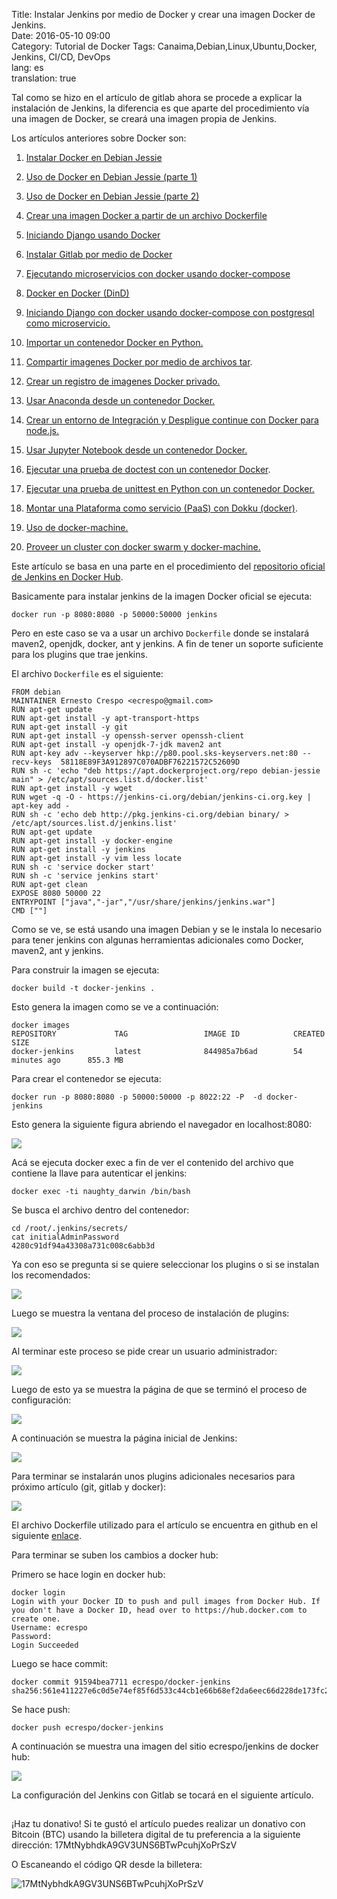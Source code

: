 Title: Instalar Jenkins por medio de Docker y crear una imagen Docker de Jenkins.  
Date: 2016-05-10 09:00  
Category: Tutorial de Docker
Tags: Canaima,Debian,Linux,Ubuntu,Docker, Jenkins, CI/CD, DevOps  
lang: es  
translation: true

Tal como se hizo en el artículo de gitlab ahora se procede a explicar la instalación de Jenkins, la diferencia es que aparte del procedimiento vía una imagen de Docker, se creará una imagen propia de Jenkins.

Los artículos anteriores sobre Docker son:  

1. [Instalar Docker en Debian Jessie](https://www.seraph.to/instalar-docker-en-debian-jessie.html)  

2. [Uso de Docker en Debian Jessie (parte 1)](https://www.seraph.to/uso-de-docker-en-debian-jessie-parte-1.html)  

3. [Uso de Docker en Debian Jessie (parte 2)](https://www.seraph.to/uso-de-docker-en-debian-jessie-parte-2.html)  

4. [Crear una imagen Docker a partir de un archivo Dockerfile](https://www.seraph.to/crear-una-imagen-docker-a-partir-de-un-archivo-dockerfile.html)  

5. [Iniciando Django usando Docker](https://www.seraph.to/iniciando-django-usando-docker.html)  

6. [Instalar Gitlab por medio de Docker](https://www.seraph.to/instalar-gitlab-por-medio-de-docker.html)  

7. [Ejecutando microservicios con docker usando docker-compose](https://www.seraph.to/ejecutando-micros-servicios-con-docker-usando-docker-compose.html)  

8. [Docker en Docker (DinD)](https://www.seraph.to/docker-en-docker-dind.html)

9. [Iniciando Django con docker usando docker-compose con postgresql como microservicio.](https://www.seraph.to/iniciando-django-con-docker-usando-docker-compose-con-postgresql-como-microservicio.html)

10. [Importar un contenedor Docker en Python.](https://www.seraph.to/importar-un-contenedor-docker-en-python.html#importar-un-contenedor-docker-en-python) 

11. [Compartir imagenes Docker por medio de archivos tar](https://www.seraph.to/compartir-imagenes-docker-por-medio-de-archivos-tar.html#compartir-imagenes-docker-por-medio-de-archivos-tar).

12. [Crear un registro de imagenes Docker privado.](https://www.seraph.to/crear-un-registro-de-imagenes-docker-privado.html#crear-un-registro-de-imagenes-docker-privado)

13. [Usar Anaconda desde un contenedor Docker.](https://www.seraph.to/usar-anaconda-desde-un-contenedor-docker.html#usar-anaconda-desde-un-contenedor-docker)  

14. [Crear un entorno de Integración y Despligue continue con Docker para node.js.](https://www.seraph.to/crear-un-entorno-de-integracion-y-despligue-continue-con-docker-para-nodejs.html#crear-un-entorno-de-integracion-y-despligue-continue-con-docker-para-nodejs)  

15. [Usar Jupyter Notebook desde un contenedor Docker.](https://www.seraph.to/usar-jupyter-notebook-desde-un-contenedor-de-docker.html#usar-jupyter-notebook-desde-un-contenedor-de-docker)  

16. [Ejecutar una prueba de doctest con un contenedor Docker](https://www.seraph.to/ejecutar-una-prueba-de-doctest-con-un-contenedor-docker.html#ejecutar-una-prueba-de-doctest-con-un-contenedor-docker).

17. [Ejecutar una prueba de unittest en Python con un contenedor Docker.](https://www.seraph.to/ejecutar-una-prueba-de-unittest-en-python-con-un-contenedor-docker.html#ejecutar-una-prueba-de-unittest-en-python-con-un-contenedor-docker) 

18. [Montar una Plataforma como servicio (PaaS) con Dokku (docker)](https://www.seraph.to/montar-una-plataforma-como-servicio-paas-con-dokku-docker.html#montar-una-plataforma-como-servicio-paas-con-dokku-docker).  

19. [Uso de docker-machine.  ](https://www.seraph.to/uso-de-docker-machine.html#uso-de-docker-machine)

20. [Proveer un cluster con docker swarm y docker-machine.](https://www.seraph.to/proveer-un-cluster-con-docker-swarm-y-docker-machine.html#proveer-un-cluster-con-docker-swarm-y-docker-machine)

Este artículo se basa en una parte en el procedimiento del [repositorio oficial de Jenkins en Docker Hub](https://hub.docker.com/search/?isAutomated=0&isOfficial=0&page=1&pullCount=0&q=jenkins&starCount=0). 

Basicamente para instalar jenkins de la imagen Docker oficial se ejecuta:
```
docker run -p 8080:8080 -p 50000:50000 jenkins
```
Pero en este caso se va a usar un archivo `Dockerfile` donde se instalará maven2, openjdk, docker, ant y jenkins. A fin de tener un soporte suficiente para los plugins que trae jenkins.

El archivo `Dockerfile` es el siguiente:
```
FROM debian
MAINTAINER Ernesto Crespo <ecrespo@gmail.com>
RUN apt-get update
RUN apt-get install -y apt-transport-https
RUN apt-get install -y git
RUN apt-get install -y openssh-server openssh-client
RUN apt-get install -y openjdk-7-jdk maven2 ant 
RUN apt-key adv --keyserver hkp://p80.pool.sks-keyservers.net:80 --recv-keys  58118E89F3A912897C070ADBF76221572C52609D
RUN sh -c 'echo "deb https://apt.dockerproject.org/repo debian-jessie main" > /etc/apt/sources.list.d/docker.list'
RUN apt-get install -y wget 
RUN wget -q -O - https://jenkins-ci.org/debian/jenkins-ci.org.key | apt-key add -
RUN sh -c 'echo deb http://pkg.jenkins-ci.org/debian binary/ > /etc/apt/sources.list.d/jenkins.list'
RUN apt-get update
RUN apt-get install -y docker-engine
RUN apt-get install -y jenkins 
RUN apt-get install -y vim less locate
RUN sh -c 'service docker start'
RUN sh -c 'service jenkins start'
RUN apt-get clean
EXPOSE 8080 50000 22
ENTRYPOINT ["java","-jar","/usr/share/jenkins/jenkins.war"]
CMD [""]
```
Como se ve, se está usando una imagen Debian y se le instala lo necesario para tener jenkins con algunas herramientas adicionales como Docker, maven2, ant y jenkins. 

Para construir la imagen se ejecuta:
```
docker build -t docker-jenkins . 
```
Esto genera la imagen como se ve a continuación:
```
docker images
REPOSITORY             TAG                 IMAGE ID            CREATED             SIZE
docker-jenkins         latest              844985a7b6ad        54 minutes ago      855.3 MB
```
Para crear el contenedor se ejecuta:
```
docker run -p 8080:8080 -p 50000:50000 -p 8022:22 -P  -d docker-jenkins
```
Esto genera la siguiente figura abriendo el navegador en localhost:8080:

![](./images/instalarjenkinspormediodedockerycrearunaimagendockerdejenkins-1.png)

Acá se ejecuta docker exec a fin de ver el contenido del archivo que contiene la llave para autenticar el jenkins:
```
docker exec -ti naughty_darwin /bin/bash
```
Se busca el archivo dentro del contenedor:
```
cd /root/.jenkins/secrets/
cat initialAdminPassword 
4280c91df94a43308a731c008c6abb3d
```
Ya con eso se pregunta si se quiere seleccionar los plugins o si se instalan los recomendados:

![](./images/instalarjenkinspormediodedockerycrearunaimagendockerdejenkins-2.png)

Luego se muestra la ventana del proceso de instalación de plugins:

![](./images/instalarjenkinspormediodedockerycrearunaimagendockerdejenkins-3.png)

Al terminar este proceso se pide crear un usuario administrador:

![](./images/instalarjenkinspormediodedockerycrearunaimagendockerdejenkins-4.png)

Luego de esto ya se muestra la página de que se terminó el proceso de configuración:

![](./images/instalarjenkinspormediodedockerycrearunaimagendockerdejenkins-5.png)

A continuación se muestra la página inicial de Jenkins:

![](./images/instalarjenkinspormediodedockerycrearunaimagendockerdejenkins-6.png)

Para terminar se instalarán unos plugins adicionales necesarios para próximo artículo (git, gitlab y docker):

![](./images/instalarjenkinspormediodedockerycrearunaimagendockerdejenkins-7.png)

El archivo Dockerfile utilizado para el artículo se encuentra en github en el siguiente [enlace](https://github.com/ecrespo/docker-jenkins).

Para terminar se suben los cambios a docker hub:

Primero se hace login en docker hub:
```
docker login 
Login with your Docker ID to push and pull images from Docker Hub. If you don't have a Docker ID, head over to https://hub.docker.com to create one.
Username: ecrespo
Password: 
Login Succeeded
```
Luego se hace commit:
```
docker commit 91594bea7711 ecrespo/docker-jenkins
sha256:561e411227e6c0d5e74ef85f6d533c44cb1e66b68ef2da6eec66d228de173fc2
```
Se hace push:
```
docker push ecrespo/docker-jenkins
```
A continuación se muestra una imagen del sitio ecrespo/jenkins de docker hub:

![](./images/instalarjenkinspormediodedockerycrearunaimagendockerdejenkins-8.png)

La configuración del Jenkins con Gitlab se tocará en el siguiente artículo. 


##  ##
¡Haz tu donativo!
Si te gustó el artículo puedes realizar un donativo con Bitcoin (BTC)
usando la billetera digital de tu preferencia a la siguiente
dirección: 17MtNybhdkA9GV3UNS6BTwPcuhjXoPrSzV

O Escaneando el código QR desde la billetera:

![17MtNybhdkA9GV3UNS6BTwPcuhjXoPrSzV](./images/17MtNybhdkA9GV3UNS6BTwPcuhjXoPrSzV.png)
